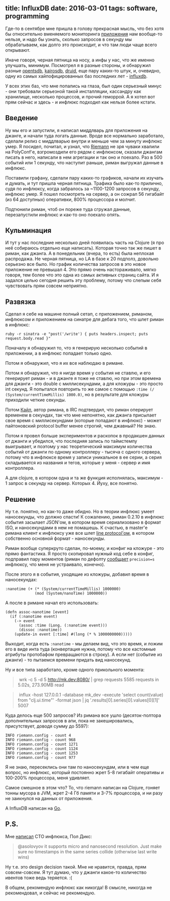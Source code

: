 title: InfluxDB
date: 2016-03-01
tags: software, programming
----

Где-то в сентябре мне пришла в голову прекрасная мысль, что без хотя бы
относительно вменяемого мониторинга [приложения](https://modnakasta.ua) нам
вообще-то нельзя, и надо бы узнать, сколько запросов в секунду мы обрабатываем,
как долго это происходит, и что там люди чаще всего открывают.

Иначе говоря, черная пятница на носу, а инфы у нас, что же именно улучшать,
минимум. Посмотрел я в разные стороны, и обнаружил разные
[opentsdb](http://opentsdb.net/), [kairosdb](https://kairosdb.github.io/),
[druid](http://druid.io/), еще пару каких-то штук, и, очевидно, одну из самых
хайпофицированных баз последних лет - [influxdb](https://influxdata.com/).

У всех этих баз, что мне попались на глаза, был один серьезный минус - они
требовали серьезной такой инсталляции, кассандру как хранилище, несколько
процессов, и прочий геморрой. А я хотел вот прям сейчас и здесь - и инфлюкс
подходил как нельзя более кстати.

## Введение

Ну мы его и запустили, я написал миддлварь для приложения на джанге, и начали
туда логать данные. Вроде все нормально заработало, сделали релиз с миддлварью
внутри и меньше чем за минуту инфлюкс умер. Я посидел, почитал, и узнал, что
[Riemann](http://riemann.io/) не зря чуваки хвалили на PolyConf'е, взгромоздили
его рядом с инфлюксом, сказали джангам писать в него, написали в нем агрегации и
так оно и поехало. Раз в 500 событий или 1 секунду, что наступит раньше, риман
выгружал данные в инфлюкс.

Поставили графану, сделали пару каких-то графиков, начали их изучать и думать, и
тут пришла черная пятница. Трафика было как-то прилично, судя по инфлюксу, когда
забралось за ~1100-1200 запросов в секунду, инфлюкс умер. Я пошел посмотреть на
сервер, а он сожрал 56 гигабайт (из 64 доступных) оперативки, 800% процессора и
молчит.

Подтюнили риман, чтоб он пореже туда сгружал данные, перезапустили инфлюкс и
как-то оно поехало опять.

## Кульминация

И тут у нас последние несколько дней появилась часть на Clojure (я про неё
собираюсь отдельно еще написать). Которая точно так же пишет в риман, как
джанга. А в понедельник (вчера, то есть) была неплохая распродажа. Не черная
пятница, но LA в базе к 20 подполз, довольно серьезно все было. Но график
количества запросов в это новое приложение не превышал 4. Это прямо очень
настораживало, мягко говоря, тем более что это одна из самых активных страниц
сайта. И я задался целью сегодня решить эту проблему, потому что слепым себя
чувствовать прям совсем неприятно.

## Развязка

Сделал я себе на машине полный сетап, с приложением, риманом, инфлюксом и
приложением на синатре для дебага того, что шлет риман в инфлюкс:

```
ruby -r sinatra -e "post('/write') { puts headers.inspect; puts request.body.read }"
```

Поначалу я обнаружил то, что я генерирую несколько событий в приложении, а в
инфлюкс попадает только одно.

Потом я обнаружил, что я их все наблюдаю в римане.

Потом я обнаружил, что я нигде время у события не ставлю, и его генерирует
риман - и в джанге я тоже не ставлю, но при этом времена для джанги - это double
c миллисекундами, а для кложуры - это просто int секунд. Я попытался повторить
то же самое с помощью `:time (/ (System/currentTimeMillis) 1000.0)`, но в
результате для кложуры приходили четкие секунды.

Потом [Кайл](https://aphyr.com/), автор римана, в IRC подтвердил, что риман
оперирует временем в секундах, так что мне непонятно, как джанга присылает свое
время с миллисекундами (которые попадают в инфлюкс) - может пайтоновский
protocol buffer менее строгий, чем джавный? Не знаю.

Потом я провел больше экспериментов и раскопок в продакшен данных от джанги и
убедился, что последняя запись по таймстемпу выигрывает, и поэтому у нас
теоретический максимум количества событий от джанги по одному контроллеру -
тысяча с одного сервера, потому что в инфлюксе время у записи уникальное в ее
серии, а серия складывается из названия и тегов, которые у меня - сервер и имя
контроллера.

А для clojure, в котором одна и та же функция исполнялась, максимум - 1 запрос в
секунду на сервер. Которых 4. Йуху, все понятно.

## Решение

Ну т.е. понятно, но как-то даже обидно. Но в теории инфлюкс умеет наносекунды,
что должно спасти! К сожалению, риман 0.2.10 в инфлюкс события засылает JSON'ом,
в котором время сериализовано в формат ISO, и наносекундами в нем не помашешь. К
счастью, в master'е римана клиент к инфлюксу уже все шлет
[line protocol'ом](https://docs.influxdata.com/influxdb/v0.9/write_protocols/line/),
в котором собственно основной формат - наносекунды.

Риман вообще суперкруто сделан, по-моему, и конфиг на кложуре - это прямо
фантастика. Я просто скопировал нужный код себе в конфиг, подправил пару
моментов (риман по дефолту
[сообщает](https://github.com/riemann/riemann/blob/master/src/riemann/influxdb.clj#L158)
`precision=s` инфлюксу, что меня не устраивало, конечно).

После этого я в события, уходящие из кложуры, добавил время в наносекундах:

```
:nanotime (+ (* (System/currentTimeMillis) 1000000)
             (mod (System/nanoTime) 1000000))
```

А после в римане начал его использовать:

```
(defn assoc-nanotime [event]
  (if (:nanotime event)
    (-> event
      (assoc :time (Long. (:nanotime event)))
      (dissoc :nanotime))
    (update-in event [:time] #(long (* % 1000000000)))))
```

Выходит, когда есть `:nanotime` - мы делаем вид, что это время, и ложим его в
виде инта туда (конвертация нужна, потому что все кастомные атрибуты протобафом
превращаются в строку). А если нет (событие из джанги) - то пытаемся времени
придать вид наносекунд.

Ну и все типа заработало, кроме одного прикольного момента:

> wrk -c 5 -d 5 http://mk.dev:8080/ | grep requests
  5585 requests in 5.02s, 273.90MB read

> influx -host 127.0.0.1 -database mk_dev -execute 'select count(value) from "clj.ui.time"' -format json | jq '.results[0].series[0].values[0][1]'
5007

Куда делось еще 500 запросов? Из римана все ушло (десяток-полтора дополнительных
запросов в апи, пока не закешировались, присутствует, доводя сумму до 5597):

```
INFO riemann.config - count 4
INFO riemann.config - count 968
INFO riemann.config - count 1271
INFO riemann.config - count 1124
INFO riemann.config - count 1253
INFO riemann.config - count 977
```

Я не знаю, пересеклись они там по наносекундам, или в чем еще вопрос, но
инфлюкс, который постоянно жрет 5-8 гигабайт оперативы и 100-200% процессора,
меня удивляет.

Самое смешное в этом что? То, что riemann написан на Clojure, гоняет тонны
мусора в JVM, жрет 2-4 Гб памяти и 3-7% процессора, и ни разу не заикнулся на
данных от приложения.

А InfluxDB написан на [Go](https://solovyov.net/blog/2014/when-to-use-go/).

## P.S.

Мне [написал](http://twitter.com/pauldix/status/704708483875106816) CTO
инфлюкса, Пол Дикс:

> @asolovyov it supports micro and nanosecond resolution. Just make sure no
> timestamps in the same series collide (otherwise last write wins)

Ну т.е. это design decision такой. Мне не нравится, правда, прям
совсем-совсем. Я тут думаю, что у джанги какое-то количество ивентов тоже ведь
теряется. :(

В общем, рекомендую инфлюкс как никогда! В смысле, никогда не рекомендовал, и
сейчас не рекомендую.
